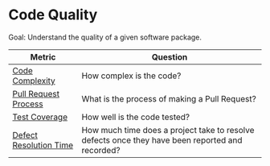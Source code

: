 # Code Quality

Goal: Understand the quality of a given software package.

Metric | Question
--- | ---
[Code Complexity](code-complexity.md) | How complex is the code?
[Pull Request Process](pull-request-process.md)| What is the process of making a Pull Request?
[Test Coverage](test-coverage.md) | How well is the code tested?
[ Defect Resolution Time](defect-resolution-time.md) | How much time does a project take to resolve defects once they have been reported and recorded? 
